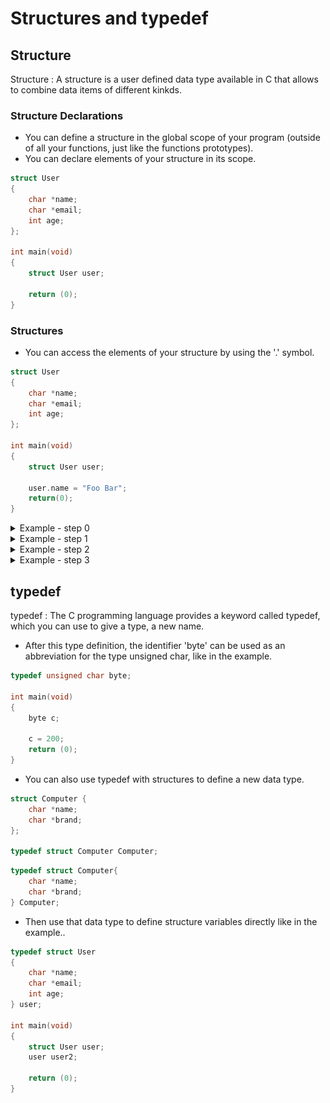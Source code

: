 # Structures and typedef

## Structure
Structure
: A structure is a user defined data type available in C that allows to combine data items of different kinkds.

### Structure Declarations

- You can define a structure in the global scope of your program (outside of all your functions, just like the functions prototypes).
- You can declare elements of your structure in its scope.

```c
struct User
{
    char *name;
    char *email;
    int age;
};

int main(void)
{
    struct User user;

    return (0);
}
```

### Structures

- You can access the elements of your structure by using the '.' symbol.

```c
struct User
{
    char *name;
    char *email;
    int age;
};

int main(void)
{
    struct User user;

    user.name = "Foo Bar";
    return(0);
}
```
<details><summary>Example - step 0</summary>

![step0](https://github.com/CarolDianeHA/holbertonschool-low_level_programming/blob/main/structures_typedef/README%20Images/Step0.png)

```c
#include <stdio.h>

struct User
{
    char *name;
    char *email;
    int age;
};

int main(void)
{
    struct User user;

    user.name = "Foo Bar";
    user.email = "foo@hbtn.io";
    user.age = 98;
    return(0);
}
```
</details>

<details><summary>Example - step 1</summary>

![step1](https://github.com/CarolDianeHA/holbertonschool-low_level_programming/blob/main/structures_typedef/README%20Images/Step1.png)

```c
#include <stdio.h>

struct User
{
    char *name;
    char *email;
    int age;
};

int main(void)
{
    struct User user;

    user.name = "Foo Bar";
    user.email = "foo@hbtn.io";
    user.age = 98;
    return(0);
}
```
</details>

<details><summary>Example - step 2</summary>

![stpe2](https://github.com/CarolDianeHA/holbertonschool-low_level_programming/blob/main/structures_typedef/README%20Images/Step2.png)

```c
#include <stdio.h>

struct User
{
    char *name;
    char *email;
    int age;
};

int main(void)
{
    struct User user;

    user.name = "Foo Bar";
    user.email = "foo@hbtn.io";
    user.age = 98;
    return(0);
}
```
</details>

<details><summary>Example - step 3</summary>

![step3](https://github.com/CarolDianeHA/holbertonschool-low_level_programming/blob/main/structures_typedef/README%20Images/Step3.png)

```c
#include <stdio.h>

struct User
{
    char *name;
    char *email;
    int age;
};

int main(void)
{
    struct User user;

    user.name = "Foo Bar";
    user.email = "foo@hbtn.io";
    user.age = 98;
    return(0);
}
```
</details>

## typedef
typedef
: The C programming language provides a keyword called typedef, which you can use to give a type, a new name.

- After this type definition, the identifier 'byte' can be used as an abbreviation for the type unsigned char, like in the example.

```c
typedef unsigned char byte;

int main(void)
{
    byte c;

    c = 200;
    return (0);
}
```
- You can also use typedef with structures to define a new data type.

```c
struct Computer {
    char *name;
    char *brand;
};

typedef struct Computer Computer;
```
```c
typedef struct Computer{
    char *name;
    char *brand;
} Computer;
```
- Then use that data type to define structure variables directly like in the example..

```c
typedef struct User
{
    char *name;
    char *email;
    int age;
} user;

int main(void)
{
    struct User user;
    user user2;

    return (0);
}
```